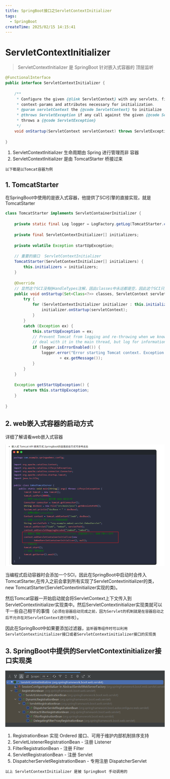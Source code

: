 ```yaml
---
title: SpringBoot接口之ServletContextInitializer
tags:
  - SpringBoot
createTime: 2025/02/15 14:15:41
---
```






# ServletContextInitializer

> ServletContextInitializer 是 SpringBoot 针对嵌入式容器的 顶层监听

```java
@FunctionalInterface
public interface ServletContextInitializer {

	/**
	 * Configure the given {@link ServletContext} with any servlets, filters, listeners
	 * context-params and attributes necessary for initialization.
	 * @param servletContext the {@code ServletContext} to initialize
	 * @throws ServletException if any call against the given {@code ServletContext}
	 * throws a {@code ServletException}
	 */
	void onStartup(ServletContext servletContext) throws ServletException;

}
```



1. ServletContextInitializer 生命周期由 Spring 进行管理而非  容器
2. ServletContextInitializer 是由 TomcatStarter 桥接过来

`以下都是以Tomcat容器为例`



## 1. TomcatStarter

在SpringBoot中使用的是嵌入式容器，他提供了SCI引擎的直接实现，就是TomcatStarter

```java
class TomcatStarter implements ServletContainerInitializer {

	private static final Log logger = LogFactory.getLog(TomcatStarter.class);

	private final ServletContextInitializer[] initializers;

	private volatile Exception startUpException;

    // 重要的接口  ServletContextInitializer
	TomcatStarter(ServletContextInitializer[] initializers) {
		this.initializers = initializers;
	}

	@Override
    // 显然这个SCI没有@HandleTypes注解，因此classes中永远都是空，因此这个SCI只是为了拿到容器的ServletContext传递给	   ServletContextInitializer，ServletContextInitializer中拿到ServletContext可以做任何想要做的事情（必须是容器启动完成之前）
	public void onStartup(Set<Class<?>> classes, ServletContext servletContext) throws ServletException {
		try {
			for (ServletContextInitializer initializer : this.initializers) {
				initializer.onStartup(servletContext);
			}
		}
		catch (Exception ex) {
			this.startUpException = ex;
			// Prevent Tomcat from logging and re-throwing when we know we can
			// deal with it in the main thread, but log for information here.
			if (logger.isErrorEnabled()) {
				logger.error("Error starting Tomcat context. Exception: " + ex.getClass().getName() + ". Message: "
						+ ex.getMessage());
			}
		}
	}

	Exception getStartUpException() {
		return this.startUpException;
	}

}
```



## 2. web嵌入式容器的启动方式

详细了解请看web嵌入式容器

![image-20250213110425563](assets/image-20250213110425563.png)

当编程式启动容器时会添加一个SCI，因此在SpringBoot中启动时会传入TomcatStarter,在传入之前会拿到所有实现了ServletContextinitializer的类，new TomcatStarter(ServletContextinitializer实现的类)。

然后Tomcat容器一开始启动就会将ServletContext上下文传入到ServletContextinitializer实现类中。然后ServletContextinitializer实现类就可以干一些自己相干的事情（`必须在容器启动完成之前，因为Servlet的机制就是在容器启动之后不允许在对ServletContext进行修改`）。

因此在SpringBoot中如果要添加过滤器，`监听器等组件时可以利用ServletContextinitializer接口或者ServletContextinitializer接口的实现类`



## 3. SpringBoot中提供的ServletContextinitializer接口实现类

![image-20250213111216209](assets/image-20250213111216209.png)



1. RegistrationBean 实现 Ordered 接口、可用于维护内部机制排序支持
2. ServletListenerRegistrationBean - 注册 Listener
3. FilterRegistrationBean - 注册 Filter
4. ServletRegistrationBean - 注册 Servlet
5. DispatcherServletRegistrationBean - 专用注册 DispatcherServlet

`以上 ServletContextInitializer 是被 SpringBoot 手动调用的`